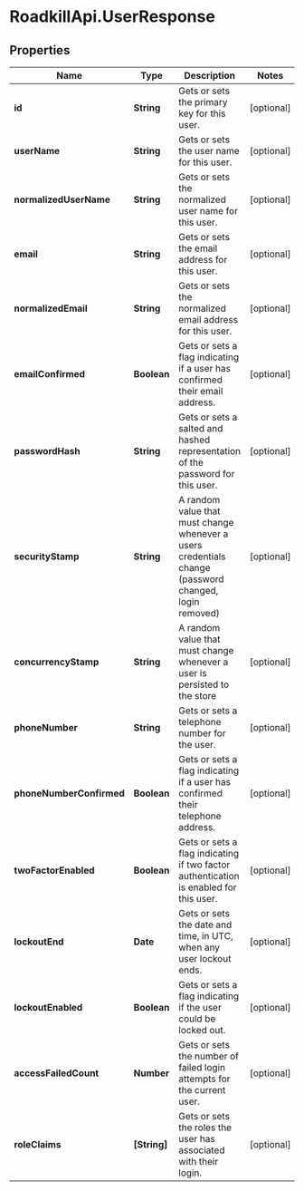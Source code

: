 # RoadkillApi.UserResponse

## Properties

Name | Type | Description | Notes
------------ | ------------- | ------------- | -------------
**id** | **String** | Gets or sets the primary key for this user. | [optional] 
**userName** | **String** | Gets or sets the user name for this user. | [optional] 
**normalizedUserName** | **String** | Gets or sets the normalized user name for this user. | [optional] 
**email** | **String** | Gets or sets the email address for this user. | [optional] 
**normalizedEmail** | **String** | Gets or sets the normalized email address for this user. | [optional] 
**emailConfirmed** | **Boolean** | Gets or sets a flag indicating if a user has confirmed their email address. | [optional] 
**passwordHash** | **String** | Gets or sets a salted and hashed representation of the password for this user. | [optional] 
**securityStamp** | **String** | A random value that must change whenever a users credentials change (password changed, login removed) | [optional] 
**concurrencyStamp** | **String** | A random value that must change whenever a user is persisted to the store | [optional] 
**phoneNumber** | **String** | Gets or sets a telephone number for the user. | [optional] 
**phoneNumberConfirmed** | **Boolean** | Gets or sets a flag indicating if a user has confirmed their telephone address. | [optional] 
**twoFactorEnabled** | **Boolean** | Gets or sets a flag indicating if two factor authentication is enabled for this user. | [optional] 
**lockoutEnd** | **Date** | Gets or sets the date and time, in UTC, when any user lockout ends. | [optional] 
**lockoutEnabled** | **Boolean** | Gets or sets a flag indicating if the user could be locked out. | [optional] 
**accessFailedCount** | **Number** | Gets or sets the number of failed login attempts for the current user. | [optional] 
**roleClaims** | **[String]** | Gets or sets the roles the user has associated with their login. | [optional] 


